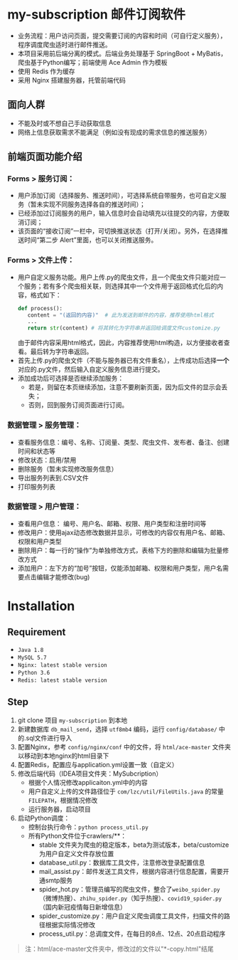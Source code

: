 # my-subscription 邮件订阅软件
- 业务流程：用户访问页面，提交需要订阅的内容和时间（可自行定义服务），程序调度爬虫适时进行邮件推送。
- 本项目采用前后端分离的模式。后端业务处理基于 SpringBoot + MyBatis，爬虫基于Python编写；前端使用 Ace Admin 作为模板
- 使用 Redis 作为缓存
- 采用 Nginx 搭建服务器，托管前端代码

## 面向人群
- 不能及时或不想自己手动获取信息
- 网络上信息获取需求不能满足（例如没有现成的需求信息的推送服务）

## 前端页面功能介绍

### Forms > 服务订阅：
- 用户添加订阅（选择服务、推送时间），可选择系统自带服务，也可自定义服务（暂未实现不同服务选择各自的推送时间）；
- 已经添加过订阅服务的用户，输入信息时会自动填充以往提交的内容，方便取消订阅；
- 该页面的“接收订阅”一栏中，可切换推送状态（打开/关闭）。另外，在选择推送时间“第二步 Alert”里面，也可以关闭推送服务。

### Forms > 文件上传：
- 用户自定义服务功能。用户上传.py的爬虫文件，且一个爬虫文件只能对应一个服务；若有多个爬虫相关联，则选择其中一个文件用于返回格式化后的内容，格式如下：
     ```python
     def process():
        content = "(返回的内容)"  # 此为发送到邮件的内容，推荐使用html格式
        ...
        return str(content) # 将其转化为字符串并返回给调度文件customize.py
     ```
     由于邮件内容采用html格式，因此，内容推荐使用html构造，以方便接收者查看。最后转为字符串返回。
- 首先上传.py的爬虫文件（不能与服务器已有文件重名），上传成功后选择**一个**对应的.py文件，然后输入自定义服务信息进行提交。
- 添加成功后可选择是否继续添加服务：
  - 若是，则留在本页继续添加，注意不要刷新页面，因为后文件的显示会丢失；
  - 否则，回到服务订阅页面进行订阅。

### 数据管理 > 服务管理：
- 查看服务信息：编号、名称、订阅量、类型、爬虫文件、发布者、备注、创建时间和状态等
- 修改状态：启用/禁用
- 删除服务（暂未实现修改服务信息）
- 导出服务列表到.CSV文件
- 打印服务列表

### 数据管理 > 用户管理：
- 查看用户信息： 编号、用户名、邮箱、权限、用户类型和注册时间等
- 修改用户：使用ajax动态修改数据并显示，可修改的内容仅有用户名、邮箱、权限和用户类型
- 删除用户：每一行的“操作”为单独修改方式，表格下方的删除和编辑为批量修改方式
- 添加用户：左下方的“加号”按钮，仅能添加邮箱、权限和用户类型，用户名需要点击编辑才能修改(bug)

# Installation
## Requirement
- `Java 1.8`
- `MySQL 5.7`
- `Nginx: latest stable version`
- `Python 3.6`
- `Redis: latest stable version`

## Step
1. git clone 项目 `my-subscription` 到本地
2. 新建数据库 `db_mail_send`，选择 `utf8mb4` 编码，运行 `config/database/` 中的.sql文件进行导入
3. 配置Nginx，参考 `config/nginx/conf` 中的文件，将 `html/ace-master` 文件夹以移动到本地nginx的html目录下
4. 配置Redis，配置应与application.yml设置一致（自定义）
5. 修改后端代码（IDEA项目文件夹：MySubcription）
     - 根据个人情况修改applicaiton.yml中的内容
     - 用户自定义上传的文件路径位于 `com/lzc/util/FileUtils.java` 的常量 `FILEPATH`，根据情况修改
     - 运行服务器，启动项目
6. 启动Python调度：
     - 控制台执行命令：`python process_util.py`
     - 所有Python文件位于crawlers/**：
          - stable 文件夹为爬虫的稳定版本，beta为测试版本，beta/customize 为用户自定义文件存放位置
          - database_util.py：数据库工具文件，注意修改登录配置信息
          - mail_assist.py：邮件发送工具文件，根据内容进行信息配置，需要开通smtp服务
          - spider_hot.py：管理员编写的爬虫文件，整合了`weibo_spider.py`（微博热搜）、`zhihu_spider.py`（知乎热搜）、`covid19_spider.py`（国内新冠疫情每日新增信息）
          - spider_customize.py：用户自定义爬虫调度工具文件，扫描文件的路径根据实际情况修改
          - process_util.py：总调度文件，在每日的8点、12点、20点启动程序
> 注：html/ace-master文件夹中，修改过的文件以"\*-copy.html"结尾
